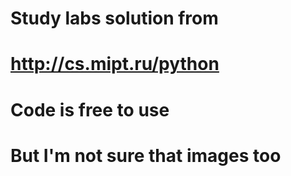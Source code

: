 # Study labs solution from 
# http://cs.mipt.ru/python
#
# Code is free to use
# But I'm not sure that images too
